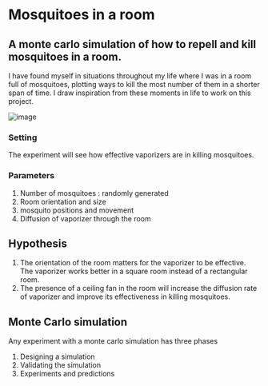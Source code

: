 # Mosquitoes in a room 
## A monte carlo simulation of how to repell and kill mosquitoes in a room. 

I have found myself in situations throughout my life where I was in a room full of mosquitoes, plotting ways to kill the most number of them in a shorter span of time. I draw inspiration from these moments in life to work on this project. 

![image](https://user-images.githubusercontent.com/40067673/235832902-11636d02-3c45-4221-acb0-ba2475735cf2.png)

### Setting

The experiment will see how effective vaporizers are in killing mosquitoes. 

### Parameters

1) Number of mosquitoes : randomly generated
2) Room orientation and size
3) mosquito positions and movement
4) Diffusion of vaporizer through the room

## Hypothesis

1) The orientation of the room matters for the vaporizer to be effective. The vaporizer works better in a square room instead of a rectangular room. 
2) The presence of a ceiling fan in the room will increase the diffusion rate of vaporizer and improve its effectiveness in killing mosquitoes.

## Monte Carlo simulation

Any experiment with a monte carlo simulation has three phases

1) Designing a simulation
2) Validating the simulation
3) Experiments and predictions
